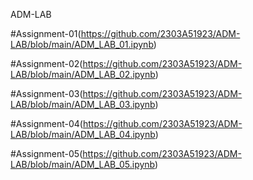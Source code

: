 ADM-LAB

#Assignment-01(https://github.com/2303A51923/ADM-LAB/blob/main/ADM_LAB_01.ipynb)

#Assignment-02(https://github.com/2303A51923/ADM-LAB/blob/main/ADM_LAB_02.ipynb)

#Assignment-03(https://github.com/2303A51923/ADM-LAB/blob/main/ADM_LAB_03.ipynb)

#Assignment-04(https://github.com/2303A51923/ADM-LAB/blob/main/ADM_LAB_04.ipynb)

#Assignment-05(https://github.com/2303A51923/ADM-LAB/blob/main/ADM_LAB_05.ipynb)


